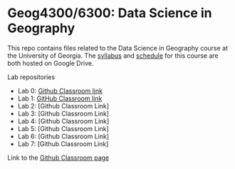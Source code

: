 # Geog4300/6300: Data Science in Geography 

This repo contains files related to the Data Science in Geography course at the University of Georgia. The [syllabus](https://drive.google.com/open?id=1huHQle5c8uYEtV1-jKhwPXDPZShgu9h1tUzeNZ7xDyA) and [schedule](https://docs.google.com/spreadsheets/d/1kkK6xVx-wwIya_0yzGHPzkEqEGFJWAxO41vaOcfqs4Y/edit?usp=sharing) for this course are both hosted on Google Drive.

Lab repositories
* Lab 0: [Github Classroom link](https://classroom.github.com/a/kCx-jr-i)
* Lab 1: [GitHub Classroom link](https://classroom.github.com/a/dGLxHy6l)
* Lab 2: [Github Classroom Link]
* Lab 3: [Github Classroom Link]
* Lab 4: [Github Classroom Link]
* Lab 5: [Github Classroom Link]
* Lab 6: [Github Classroom Link]
* Lab 7: [Github Classroom Link]

Link to the [Github Classroom page](https://classroom.github.com/classrooms/53152729-geog4-6300-data-science-in-geography-fall-2024)
